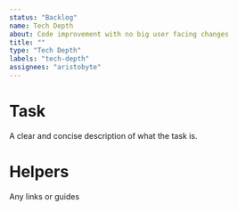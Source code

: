 ```yaml
---
status: "Backlog"
name: Tech Depth
about: Code improvement with no big user facing changes
title: ""
type: "Tech Depth"
labels: "tech-depth"
assignees: "aristobyte"
---
```


# Task

A clear and concise description of what the task is.

# Helpers

Any links or guides
